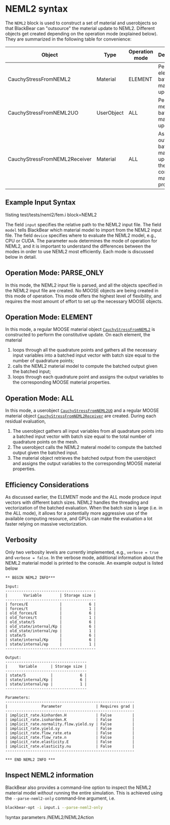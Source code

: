 # NEML2 syntax

The `NEML2` block is used to construct a set of material and userobjects so that BlackBear can "outsource" the material update to NEML2. Different objects get created depending on the operation mode (explained below). They are summarized in the following table for convenience:

| Object                        | Type       | Operation mode | Description                                                                                  |
| ----------------------------- | ---------- | -------------- | :------------------------------------------------------------------------------------------- |
| CauchyStressFromNEML2         | Material   | ELEMENT        | Perform element-wise batched material update                                                 |
| CauchyStressFromNEML2UO       | UserObject | ALL            | Perform mesh-wise batched material update                                                    |
| CauchyStressFromNEML2Receiver | Material   | ALL            | Assign the outputs of the batched material update into the corresponding material properties |

## Example Input Syntax

!listing test/tests/neml2/fem.i block=NEML2

The field `input` specifies the relative path to the NEML2 input file. The field `model` tells BlackBear which material model to import from the NEML2 input file. The field `device` specifies where to evaluate the NEML2 model, e.g., CPU or CUDA. The parameter `mode` determines the mode of operation for NEML2, and it is important to understand the differences between the modes in order to use NEML2 most efficiently. Each mode is discussed below in detail.

## Operation Mode: PARSE_ONLY

In this mode, the NEML2 input file is parsed, and all the objects specified in the NEML2 input file are created. No MOOSE objects are being created in this mode of operation. This mode offers the highest level of flexibility, and requires the most amount of effort to set up the necessary MOOSE objects.

## Operation Mode: ELEMENT

In this mode, a regular MOOSE material object [`CauchyStressFromNEML2`](CauchyStressFromNEML2.md) is constructed to perform the constitutive update. On each element, the material

1. loops through all the quadrature points and gathers all the necessary input variables into a batched input vector with batch size equal to the number of quadrature points;
2. calls the NEML2 material model to compute the batched output given the batched input;
3. loops through each quadrature point and assigns the output variables to the corresponding MOOSE material properties.

## Operation Mode: ALL

In this mode, a userobject [`CauchyStressFromNEML2UO`](CauchyStressFromNEML2UO.md) and a regular MOOSE material object [`CauchyStressFromNEML2Receiver`](CauchyStressFromNEML2Receiver.md) are created. During each residual evaluation,

1. The userobject gathers all input variables from all quadrature points into a batched input vector with batch size equal to the total number of quadrature points on the mesh.
2. The userobject calls the NEML2 materal model to compute the batched output given the batched input.
3. The material object retrieves the batched output from the userobject and assigns the output variables to the corresponding MOOSE material properties.

## Efficiency Considerations

As discussed earlier, the ELEMENT mode and the ALL mode produce input vectors with different batch sizes. NEML2 handles the threading and vectorization of the batched evaluation. When the batch size is large (i.e. in the ALL mode), it allows for a potentially more aggressive use of the available computing resource, and GPUs can make the evaluation a lot faster relying on massive vectorization.

## Verbosity

Only two verbosity levels are currently implemented, e.g., `verbose = true` and `verbose = false`. In the verbose mode, additional information about the NEML2 material model is printed to the console. An example output is listed below

```text
** BEGIN NEML2 INFO***

Input:
----------------------------------------
|       Variable        | Storage size |
----------------------------------------
| forces/E              |            6 |
| forces/t              |            1 |
| old_forces/E          |            6 |
| old_forces/t          |            1 |
| old_state/S           |            6 |
| old_state/internal/Kp |            6 |
| old_state/internal/ep |            1 |
| state/S               |            6 |
| state/internal/Kp     |            6 |
| state/internal/ep     |            1 |
----------------------------------------

Output:
------------------------------------
|     Variable      | Storage size |
------------------------------------
| state/S           |            6 |
| state/internal/Kp |            6 |
| state/internal/ep |            1 |
------------------------------------

Parameters:
---------------------------------------------------------
|               Parameter               | Requires grad |
---------------------------------------------------------
| implicit_rate.kinharden.H             | False         |
| implicit_rate.isoharden.K             | False         |
| implicit_rate.normality.flow.yield.sy | False         |
| implicit_rate.yield.sy                | False         |
| implicit_rate.flow_rate.eta           | False         |
| implicit_rate.flow_rate.n             | False         |
| implicit_rate.elasticity.E            | False         |
| implicit_rate.elasticity.nu           | False         |
---------------------------------------------------------

*** END NEML2 INFO ***
```

## Inspect NEML2 information

BlackBear also provides a command-line option to inspect the NEML2 material model _without_ running the entire simulation. This is achieved using the `--parse-neml2-only` command-line argument, i.e.

```bash
blackbear-opt -i input.i --parse-neml2-only
```

!syntax parameters /NEML2/NEML2Action
